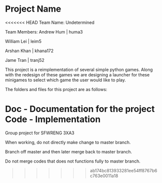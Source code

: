 # Project Name

<<<<<<< HEAD
Team Name: Undetermined

Team Members:
Andrew Hum | huma3

William Lei | leim5

Arshan Khan | khana172

Jame Tran | tranj52



This project is a reimplementation of several simple python games. Along with the redesign of these games we are designing a launcher
for these minigames to select which game the user would like to play.

The folders and files for this project are as follows:

Doc - Documentation for the project
Code - Implementation
=======
Group project for SFWRENG 3XA3

When working, do not directly make change to master branch.

Branch off master and then later merge back to master branch.

Do not merge codes that does not functions fully to master branch.
>>>>>>> ab174bc813933281ee54ff8767b6c763e0011a18
